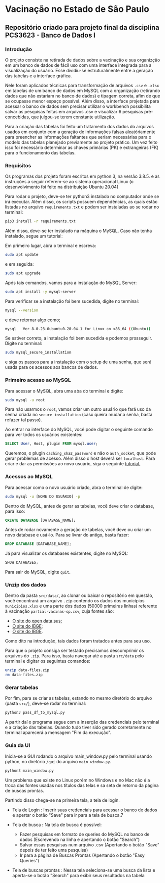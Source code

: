 # Vacinação no Estado de São Paulo

## Repositório criado para projeto final da disciplina PCS3623 - Banco de Dados I

### Introdução

O projeto consiste na retirada de dados sobre a vacinação e sua organizção em um banco de dados de fácil uso com uma interface integrada para a visualização do usuário. Esse dividiu-se estruturalmente entre a geração das tabelas e a interface gráfica. 

Nele foram aplicados técnicas para transformação de arquivos `.csv` e `.xlsx` em tabelas de um banco de dados em MySQL com a organização (retirando dados que não estariam no banco de dados) e tipagem correta, afim de que se ocupasse menor espaço possível. Além disso, a interface projetada para acessar o banco de dados sem precisar utilizar o workbench possibilita salvar as pesquisas feitas em arquivos .csv e visualizar 6 pesquisas pré-concebidas, que julgou-se terem constante utilização.

Para a criação das tabelas foi feito um tratamento dos dados do arquivos usados em conjunto com a geração de informações falsas aleatóriamente para preencher as informações faltantes que seriam necessárias para o modelo das tabelas planejado previamente ao projeto prático. Um vez feito isso foi necessário determinar as chaves primárias (PK) e extrangeiras (FK) para o funcionamento das tabelas.

### Requisitos

Os programas dos projeto foram escritos em python 3, na versão 3.8.5. e as instruções a seguir referem-se ao sistema operacional Linux (o desenvolvimento foi feito na distribuição Ubuntu 20.04)

Para rodar o projeto, deve-se ter python3 instalado no computador onde se irá executar. Além disso, os scripts possuem dependências, as quais estão listadas no arquivo `requirements.txt` e podem ser instaladas ao se rodar no terminal:

```bash
pip3 install -r requirements.txt

```

Além disso, deve-se ter instalado na máquina o MySQL. Caso não tenha instalado, segue um tutorial:

Em primeiro lugar, abra o terminal e escreva:

```bash
sudo apt update

```

e em seguida:

```bash
sudo apt upgrade

```

Após tais comandos, vamos para a instalação do MySQL Server:

```bash
sudo apt install -y mysql-server

```

Para verificar se a instalação foi bem sucedida, digite no terminal:

```bash
mysql --version

```

e deve retornar algo como;

```bash
mysql   Ver 8.0.23-0ubuntu0.20.04.1 for Linux on x86_64 ((Ubuntu))

```

Se estiver correto, a instalação foi bem sucedida e podemos prosseguir. Digite no terminal:

```bash
sudo mysql_secure_installation

```
e siga os passos para a instalação com o setup de uma senha, que será usada para os acessos aos bancos de dados.

### Primeiro acesso ao MySQL

Para acessar o MySQL, abra uma aba do terminal e digite:

```bash
sudo mysql -u root

```

Para não usarmos o `root`, vamos criar um outro usuário que fará uso da senha criada no `secure installation` (caso queira mudar a senha, basta refazer tal passo).

Ao entrar na interface do MySQL, você pode digitar o seguinte comando para ver todos os usuários existentes:

```SQL
SELECT User, Host, plugin FROM mysql.user;

```

Queremos, o plugin `caching_sha2_password` e não o `auth_socket`, que pode gerar problemas de acesso. Além disso o host deverá ser `localhost`. Para criar e dar as permissões ao novo usuário, siga o seguinte [tutorial.](https://www.digitalocean.com/community/tutorials/como-criar-um-novo-usuario-e-conceder-permissoes-no-mysql-pt)

### Acessos ao MySQL
Para acessar como o novo usuário criado, abra o terminal de digite:

```bash
sudo mysql -u [NOME DO USUÁRIO] -p

```

Dentro do MySQL, antes de gerar as tabelas, você deve criar o database, para isso:

```SQL
CREATE DATABASE [DATABASE_NAME];

```

Antes de rodar novamente a geração de tabelas, você deve ou criar um novo database e usá-lo. Para se livrar do antigo, basta fazer:

```SQL
DROP DATABASE [DATABASE_NAME];

```

Já para visualizar os databases existentes, digite no MySQL:

```SQL
SHOW DATABASES;

```

Para sair do MySQL, digite `quit`.

### Unzip dos dados

Dentro da pasta `src/data/`, ao clonar ou baixar o repositório em questão, você encontrará um arquivo `.zip` contendo os dados dos municípios `municipios.xlsx` e uma parte dos dados (50000 primeiras linhas) referente à vacinação `partial-vacinas-sp.csv`, cuja fontes são:

* [O site do open data sus](https://opendatasus.saude.gov.br/dataset/covid-19-vacinacao/resource/ef3bd0b8-b605-474b-9ae5-c97390c197a8);
* [O site do IBGE](https://www.ibge.gov.br/cidades-e-estados/sp.html);
* [O site do IBGE](https://www.ibge.gov.br/explica/codigos-dos-municipios.php).

Como dito na introdução, tais dados foram tratados antes para seu uso.

Para que o projeto consiga ser testado precisamos descomprimir os arquivos do `.zip`. Para isso, basta navegar até a pasta `src/data` pelo terminal e digitar os seguintes comandos:

```bash
unzip data-files.zip
rm data-files.zip

```


### Gerar tabelas

Por fim, para se criar as tabelas, estando no mesmo diretório do arquivo (pasta `src/`), deve-se rodar no terminal:

```bash
python3 pass_df_to_mysql.py

```

A partir daí o programa segue com a inserção das credenciais pelo terminal e a criação das tabelas. Quando tudo tiver sido gerado corretamente no terminal aparecerá a mensagem "Fim da execução".


### Guia da UI

Inicia-se a GUI rodando o arquivo main_window.py pelo terminal usando python, no diretório `/gui` do arquivo `main_window.py`. 

```bash
python3 main_window.py

```

Um problema que existe no Linux porém no Windows e no Mac não é a troca das fontes usadas nos títulos das telas e sa seta de retorno da página de buscas prontas.

Partindo disso chega-se na primeira tela, a tela de login.

* Tela de Login : Inserir suas credenciais para acessar o banco de dados e apertar o botão "Save" para ir para a tela de busca.7

* Tela de busca : Na tela de busca é possível:

  * Fazer pesquisas em formato de queries do MySQL no banco de dados (Escrevendo na linha e apertando o botão "Search")
  * Salvar essas pesquisas num arquivo .csv (Apertando o botão "Save" depois de ter feito uma pesquisa)
  * Ir para a página de Buscas Prontas (Apertando o botão "Easy Queries")

* Tela de buscas prontas : Nessa tela seleciona-se uma busca da lista e aperta-se o botão "Search" para exibir seus resultados na tabela